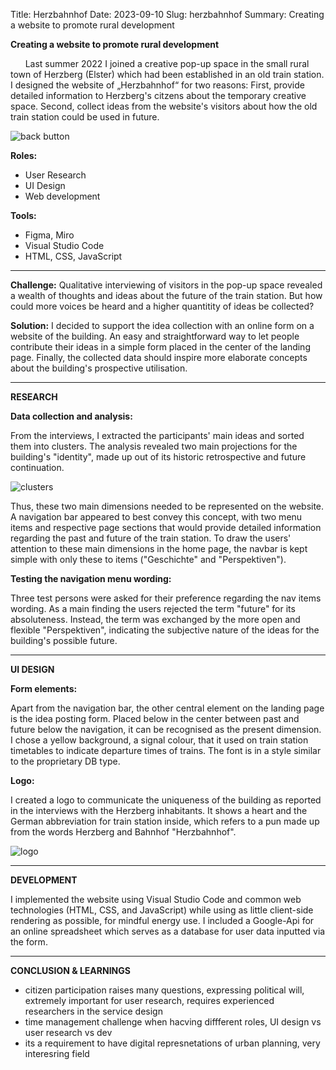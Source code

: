 Title: Herzbahnhof
Date: 2023-09-10
Slug: herzbahnhof
Summary: Creating a website to promote rural development 

**Creating a website to promote rural development** 

&nbsp;&nbsp;&nbsp;&nbsp;&nbsp;&nbsp;Last summer 2022 I joined a creative pop-up space in the small rural town of Herzberg (Elster) which had been established in an old train station. <br/>I designed the website of „Herzbahnhof“ for two reasons:
First, provide detailed information to Herzberg's citzens about the temporary creative space.
Second, collect ideas from the website's visitors about how the old train station could be used in future.

![back button](/images/herzbhf.png "image of Herzbahnhof landing page")

**Roles:**

+ User Research 
+ UI Design
+ Web development

**Tools:**

+ Figma, Miro
+ Visual Studio Code
+ HTML, CSS, JavaScript

-----------

**Challenge:**
Qualitative interviewing of visitors in the pop-up space revealed a wealth of thoughts and ideas about the future of the train station. But how could more voices be heard and a higher quantitity of ideas be collected? 

**Solution:**
I decided to support the idea collection with an online form on a website of the building. An easy and straightforward way to let people contribute their ideas in a simple form placed in the center of the landing page. Finally, the collected data should inspire more elaborate concepts about the building's prospective utilisation.

----

**RESEARCH**

**Data collection and analysis:**

From the interviews, I extracted the participants' main ideas and sorted them into clusters. The analysis revealed two main projections for the building's "identity", made up out of its historic retrospective and future continuation. 

![clusters](/images/miro.png "idea clusters past future")

Thus, these two main dimensions needed to be represented on the website. A navigation bar appeared to best convey this concept, with two menu items and respective page sections that would provide detailed information regarding the past and future of the train station. To draw the users' attention to these main dimensions in the home page, the navbar is kept simple with only these to items ("Geschichte" and "Perspektiven"). 

**Testing the navigation menu wording:**

Three test persons were asked for their preference regarding the nav items wording. As a main finding the users rejected the term "future" for its absoluteness. Instead, the term was exchanged by the more open and flexible "Perspektiven", indicating the subjective nature of the ideas for the building's possible future.

----

**UI DESIGN**

**Form elements:**

Apart from the navigation bar, the other central element on the landing page is the idea posting form. Placed below in the center between past and future below the navigation, it can be recognised as the present dimension. I chose a yellow background, a signal colour, that it used on train station timetables to indicate departure times of trains. The font is in a style similar to the proprietary DB type. 



**Logo:**

I created a logo to communicate the uniqueness of the building as reported in the interviews with the Herzberg inhabitants. It shows a heart and the German abbreviation for train station inside, which refers to a pun made up from the words Herzberg and Bahnhof "Herzbahnhof". 

![logo](/images/logo.png "herzbhf logo")

----

**DEVELOPMENT**

I implemented the website using Visual Studio Code and common web technologies (HTML, CSS, and JavaScript) while using as little client-side rendering as possible, for mindful energy use. I included a Google-Api for an online spreadsheet which serves as a database for user data inputted via the form.


-----
**CONCLUSION & LEARNINGS**

+ citizen participation raises many questions, expressing political will, extremely important for user research, requires experienced researchers in the service design
+ time management challenge when hacving diffferent roles, UI design vs user research vs dev
+ its a requirement to have digital represnetations of urban planning, very interesring field